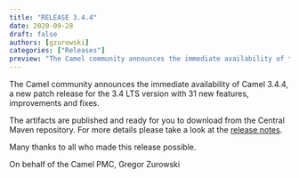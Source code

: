 ```yaml
---
title: "RELEASE 3.4.4"
date: 2020-09-28
draft: false
authors: [gzurowski]
categories: ["Releases"]
preview: "The Camel community announces the immediate availability of the new Camel 3.4.4 patch release"
---
```



The Camel community announces the immediate availability of Camel 3.4.4, a new patch release for the 3.4 LTS version with 31 new features, improvements and fixes.

The artifacts are published and ready for you to download from the Central Maven repository. For more details please take a look at the [release notes](/releases/release-3.4.4/).

Many thanks to all who made this release possible.

On behalf of the Camel PMC,
Gregor Zurowski
